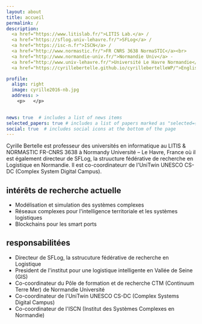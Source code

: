 ```yaml
---
layout: about
title: accueil
permalink: /
description: 
  <a href="https://www.litislab.fr/">LITIS Lab.</a> /  
  <a href="https://sflog.univ-lehavre.fr/">SFLog</a> / 
  <a href="https://isc-n.fr">ISCN</a> /  
  <a href="http://www.normastic.fr/">FR CNRS 3638 NormaSTIC</a><br>
  <a href="http://www.normandie-univ.fr/">Normandie Univ</a> - 
  <a href="http://www.univ-lehavre.fr/">Université Le Havre Normandie</a> - France<br><br>
  <a href="https://cyrillebertelle.github.io/cyrillebertelleWP/">English version of this WebsiteSite</a>

profile:
  align: right
  image: cyrille2016-nb.jpg
  address: >
    <p>   </p>
    

news: true  # includes a list of news items
selected_papers: true # includes a list of papers marked as "selected={true}"
social: true  # includes social icons at the bottom of the page
---
```


Cyrille Bertelle est professeur des universités en informatique au LITIS & NORMASTIC FR-CNRS 3638 à Normandy Université – Le Havre, France où il est également directeur de SFLog, la struucture fédérative de recherche en Logistique en Normandie. Il est co-coordinateurr de l'UniTwin UNESCO CS-DC (Complex System Digital Campus).  
   
   
## intérêts de recherche actuelle
- Modélisation et simulation des systèmes complexes
- Réseaux complexes pour l'intelligence territoriale et les systèmes logistiques
- Blockchains pour les smart ports  
  
  
## responsabilitées
- Directeur de SFLog, la sstrucuture fédérative de recherche en Logistique
- President de l'institut pour une logistique intelligente en Vallée de Seine (GIS)
- Co-coordinateur du Pôle de formation et de recherche CTM (Continuum Terre Mer) de Normandie Université
- Co-coordinateur de l'UniTwin UNESCO CS-DC (Complex Systems Digital Campus)
- Co-coordinateur de l'ISCN (Institut des Systèmes Complexes en Normandie)


<!--- Write your biography here. Tell the world about yourself. Link to your favorite [subreddit](http://reddit.com){:target="\_blank"}. You can put a picture in, too. The code is already in, just name your picture `prof_pic.jpg` and put it in the `img/` folder.

Put your address / P.O. box / other info right below your picture. You can also disable any these elements by editing `profile` property of the YAML header of your `_pages/about.md`. Edit `_bibliography/papers.bib` and Jekyll will render your [publications page](/al-folio/publications/) automatically.

Link to your social media connections, too. This theme is set up to use [Font Awesome icons](http://fortawesome.github.io/Font-Awesome/){:target="\_blank"} and [Academicons](https://jpswalsh.github.io/academicons/){:target="\_blank"}, like the ones below. Add your Facebook, Twitter, LinkedIn, Google Scholar, or just disable all of them.
-->
